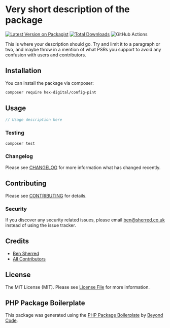 # Very short description of the package

[![Latest Version on Packagist](https://img.shields.io/packagist/v/hex-digital/config-pint.svg?style=flat-square)](https://packagist.org/packages/hex-digital/config-pint)
[![Total Downloads](https://img.shields.io/packagist/dt/hex-digital/config-pint.svg?style=flat-square)](https://packagist.org/packages/hex-digital/config-pint)
![GitHub Actions](https://github.com/hex-digital/config-pint/actions/workflows/main.yml/badge.svg)

This is where your description should go. Try and limit it to a paragraph or two, and maybe throw in a mention of what PSRs you support to avoid any confusion with users and contributors.

## Installation

You can install the package via composer:

```bash
composer require hex-digital/config-pint
```

## Usage

```php
// Usage description here
```

### Testing

```bash
composer test
```

### Changelog

Please see [CHANGELOG](CHANGELOG.md) for more information what has changed recently.

## Contributing

Please see [CONTRIBUTING](CONTRIBUTING.md) for details.

### Security

If you discover any security related issues, please email ben@sherred.co.uk instead of using the issue tracker.

## Credits

-   [Ben Sherred](https://github.com/hex-digital)
-   [All Contributors](../../contributors)

## License

The MIT License (MIT). Please see [License File](LICENSE.md) for more information.

## PHP Package Boilerplate

This package was generated using the [PHP Package Boilerplate](https://laravelpackageboilerplate.com) by [Beyond Code](http://beyondco.de/).
